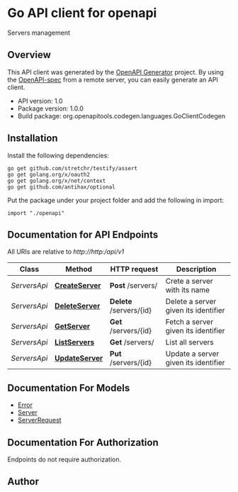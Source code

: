 # Go API client for openapi

Servers management

## Overview
This API client was generated by the [OpenAPI Generator](https://openapi-generator.tech) project.  By using the [OpenAPI-spec](https://www.openapis.org/) from a remote server, you can easily generate an API client.

- API version: 1.0
- Package version: 1.0.0
- Build package: org.openapitools.codegen.languages.GoClientCodegen

## Installation

Install the following dependencies:
```
go get github.com/stretchr/testify/assert
go get golang.org/x/oauth2
go get golang.org/x/net/context
go get github.com/antihax/optional
```

Put the package under your project folder and add the following in import:
```golang
import "./openapi"
```

## Documentation for API Endpoints

All URIs are relative to *http://http:/api/v1*

Class | Method | HTTP request | Description
------------ | ------------- | ------------- | -------------
*ServersApi* | [**CreateServer**](docs/ServersApi.md#createserver) | **Post** /servers/ | Crete a server with its name
*ServersApi* | [**DeleteServer**](docs/ServersApi.md#deleteserver) | **Delete** /servers/{id} | Delete a server given its identifier
*ServersApi* | [**GetServer**](docs/ServersApi.md#getserver) | **Get** /servers/{id} | Fetch a server given its identifier
*ServersApi* | [**ListServers**](docs/ServersApi.md#listservers) | **Get** /servers/ | List all servers
*ServersApi* | [**UpdateServer**](docs/ServersApi.md#updateserver) | **Put** /servers/{id} | Update a server given its identifier


## Documentation For Models

 - [Error](docs/Error.md)
 - [Server](docs/Server.md)
 - [ServerRequest](docs/ServerRequest.md)


## Documentation For Authorization
 Endpoints do not require authorization.


## Author




